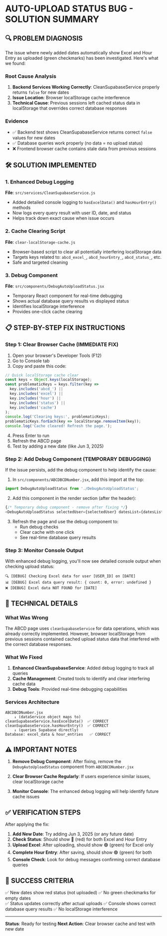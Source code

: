 # AUTO-UPLOAD STATUS BUG - SOLUTION SUMMARY

## 🔍 PROBLEM DIAGNOSIS

The issue where newly added dates automatically show Excel and Hour Entry as uploaded (green checkmarks) has been investigated. Here's what we found:

### Root Cause Analysis
1. **Backend Services Working Correctly**: CleanSupabaseService properly returns `false` for new dates
2. **Issue Location**: Browser localStorage cache interference
3. **Technical Cause**: Previous sessions left cached status data in localStorage that overrides correct database responses

### Evidence
- ✅ Backend test shows CleanSupabaseService returns correct `false` values for new dates
- ✅ Database queries work properly (no data = no upload status)
- ❌ Frontend browser cache contains stale data from previous sessions

## 🛠️ SOLUTION IMPLEMENTED

### 1. Enhanced Debug Logging
**File**: `src/services/CleanSupabaseService.js`
- Added detailed console logging to `hasExcelData()` and `hasHourEntry()` methods
- Now logs every query result with user ID, date, and status
- Helps track down exact cause when issue occurs

### 2. Cache Clearing Script
**File**: `clear-localStorage-cache.js`
- Browser-based script to clear all potentially interfering localStorage data
- Targets keys related to: `abcd_excel_`, `abcd_hourEntry_`, `abcd_status_`, etc.
- Safe and targeted cleaning

### 3. Debug Component
**File**: `src/components/DebugAutoUploadStatus.jsx`
- Temporary React component for real-time debugging
- Shows actual database query results vs displayed status
- Identifies localStorage interference
- Provides one-click cache clearing

## 📋 STEP-BY-STEP FIX INSTRUCTIONS

### Step 1: Clear Browser Cache (IMMEDIATE FIX)
1. Open your browser's Developer Tools (F12)
2. Go to Console tab
3. Copy and paste this code:

```javascript
// Quick localStorage cache clear
const keys = Object.keys(localStorage);
const problematicKeys = keys.filter(key => 
  key.includes('abcd_') || 
  key.includes('excel') || 
  key.includes('hour') || 
  key.includes('status') ||
  key.includes('cache')
);
console.log('Clearing keys:', problematicKeys);
problematicKeys.forEach(key => localStorage.removeItem(key));
console.log('Cache cleared! Refresh the page.');
```

4. Press Enter to run
5. Refresh the ABCD page
6. Test by adding a new date (like Jun 3, 2025)

### Step 2: Add Debug Component (TEMPORARY DEBUGGING)
If the issue persists, add the debug component to help identify the cause:

1. In `src/components/ABCDBCDNumber.jsx`, add this import at the top:
```javascript
import DebugAutoUploadStatus from './DebugAutoUploadStatus';
```

2. Add this component in the render section (after the header):
```javascript
{/* Temporary debug component - remove after fixing */}
<DebugAutoUploadStatus selectedUser={selectedUser} datesList={datesList} />
```

3. Refresh the page and use the debug component to:
   - Run debug checks
   - Clear cache with one click
   - See real-time database query results

### Step 3: Monitor Console Output
With enhanced debug logging, you'll now see detailed console output when checking upload status:

```
🔍 [DEBUG] Checking Excel data for user [USER_ID] on [DATE]
📊 [DEBUG] Excel data query result: { count: 0, error: undefined }
❌ [DEBUG] Excel data NOT FOUND for [DATE]
```

## 🔧 TECHNICAL DETAILS

### What Was Wrong
The ABCD page uses `cleanSupabaseService` for data operations, which was already correctly implemented. However, browser localStorage from previous sessions contained cached upload status data that interfered with the correct database responses.

### What We Fixed
1. **Enhanced CleanSupabaseService**: Added debug logging to track all queries
2. **Cache Management**: Created tools to identify and clear interfering cache data
3. **Debug Tools**: Provided real-time debugging capabilities

### Services Architecture
```
ABCDBCDNumber.jsx
    ↓ (dataService object maps to)
cleanSupabaseService.hasExcelData()  ✅ CORRECT
cleanSupabaseService.hasHourEntry()  ✅ CORRECT
    ↓ (queries Supabase directly)
Database: excel_data & hour_entries   ✅ CORRECT
```

## ⚠️ IMPORTANT NOTES

1. **Remove Debug Component**: After fixing, remove the `DebugAutoUploadStatus` component from `ABCDBCDNumber.jsx`

2. **Clear Browser Cache Regularly**: If users experience similar issues, clear localStorage cache

3. **Monitor Console**: The enhanced debug logging will help identify future cache issues

## ✅ VERIFICATION STEPS

After applying the fix:

1. **Add New Date**: Try adding Jun 3, 2025 (or any future date)
2. **Check Status**: Should show 🔴 (red) for both Excel and Hour Entry
3. **Upload Excel**: After uploading, should show 🟢 (green) for Excel only
4. **Complete Hour Entry**: After saving, should show 🟢 (green) for both
5. **Console Check**: Look for debug messages confirming correct database queries

## 🎯 SUCCESS CRITERIA

✅ New dates show red status (not uploaded)
✅ No green checkmarks for empty dates  
✅ Status updates correctly after actual uploads
✅ Console shows correct database query results
✅ No localStorage interference

---

**Status**: Ready for testing
**Next Action**: Clear browser cache and test with new date
